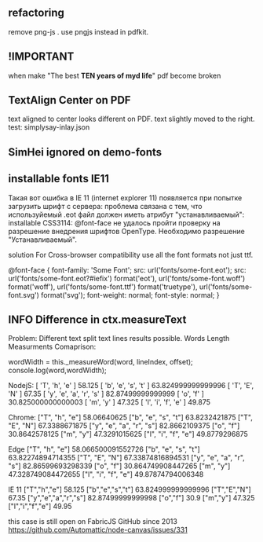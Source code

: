 ## refactoring

remove png-js . use pngjs instead in pdfkit.

!IMPORTANT
---
when make "The best **TEN years of myd life**" pdf become broken
 
TextAlign Center on PDF
---
 
text aligned to center looks different on PDF. text slightly moved to the right.
test: simplysay-inlay.json
 
 

SimHei ignored on demo-fonts
---

installable fonts IE11
---

Такая вот ошибка в IE 11 (internet explorer 11) появляется при попытке загрузить шрифт с сервера:
проблема связана с тем, что используйемый .eot файл должен иметь атрибут "устанавливаемый":
installable
CSS3114: @font-face не удалось пройти проверку на разрешение внедрения шрифтов OpenType. Необходимо разрешение "Устанавливаемый".

solution
For Cross-browser compatibility use all the font formats not just ttf.

@font-face {
    font-family: 'Some Font';
    src: url('fonts/some-font.eot');
    src: url('fonts/some-font.eot?#iefix') format('eot'),
         url('fonts/some-font.woff') format('woff'),
         url('fonts/some-font.ttf') format('truetype'),
         url('fonts/some-font.svg') format('svg');
    font-weight: normal;
    font-style: normal;
}





INFO Difference in ctx.measureText
---
Problem: Different text split text lines results possible.
Words Length Measurments Comaprison:

wordWidth = this._measureWord(word, lineIndex, offset);
console.log(word,wordWidth);

NodejS:
[ 'T', 'h', 'e' ] 58.125
[ 'b', 'e', 's', 't' ] 63.824999999999996
[ 'T', 'E', 'N' ] 67.35
[ 'y', 'e', 'a', 'r', 's' ] 82.87499999999999
[ 'o', 'f' ] 30.825000000000003
[ 'm', 'y' ] 47.325
[ 'l', 'i', 'f', 'e' ] 49.875

Chrome:
["T", "h", "e"] 58.06640625
["b", "e", "s", "t"] 63.8232421875
["T", "E", "N"] 67.3388671875
["y", "e", "a", "r", "s"] 82.8662109375
["o", "f"] 30.8642578125
["m", "y"] 47.3291015625
["l", "i", "f", "e"] 49.8779296875


Edge
["T", "h", "e"] 58.066500091552726
["b", "e", "s", "t"] 63.82274894714355
["T", "E", "N"]  67.33874816894531
["y", "e", "a", "r", "s"] 82.86599693298339
["o", "f"] 30.864749908447265
["m", "y"]  47.328749084472655
["l", "i", "f", "e"]  49.87874794006348

IE 11
["T","h","e"] 58.125
["b","e","s","t"] 63.824999999999996
["T","E","N"] 67.35
["y","e","a","r","s"] 82.87499999999998
["o","f"] 30.9
["m","y"] 47.325
["l","i","f","e"] 49.95


this case is still open on FabricJS GitHub since 2013
https://github.com/Automattic/node-canvas/issues/331






